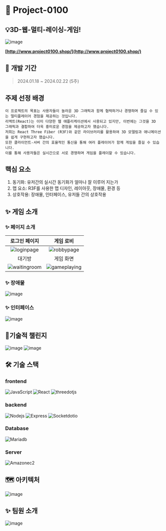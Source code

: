 # 🚗 Project-0100
## 💡3D-웹-멀티-레이싱-게임!
![image](https://github.com/DGboost/Project-0100/assets/147890917/02e30553-576c-4409-a12f-7b66d062d078)

**[http://www.project0100.shop/](http://www.project0100.shop/)**

## 🚧 개발 기간
> 2024.01.18 ~ 2024.02.22 (5주)

## 주제 선정 배경
```
이 프로젝트의 목표는 사용자들이 놀라운 3D 그래픽과 함께 협력하거나 경쟁하며 즐길 수 있는 멀티플레이어 경험을 제공하는 것입니다.
리액트(React)는 이미 다양한 웹 애플리케이션에서 사용되고 있지만, 이번에는 그것을 3D 그래픽과 결합하여 더욱 흥미로운 경험을 제공하고자 했습니다.
저희는 React Three Fiber (R3F)와 같은 라이브러리를 활용하여 3D 모델링과 애니메이션을 쉽게 구현하고자 했습니다.
또한 클라이언트-서버 간의 효율적인 통신을 통해 여러 플레이어가 함께 게임을 즐길 수 있습니다.
이를 통해 사용자들은 실시간으로 서로 경쟁하며 게임을 플레이할 수 있습니다.
```

## 핵심 요소
01. 동기화: 유저간의 실시간 동기화가 얼마나 잘 이루어 지는가
02. 맵 요소: R3F를 사용한 맵 디자인, 레이아웃, 장애물, 환경 등
03. 상호작용: 장애물, 인터페이스, 유저들 간의 상호작용


## ✨ 게임 소개
### ✨ 페이지 소개
|                                                                       로그인 페이지                                                                     |                                                                        게임 로비                                                                         |
| :------------------------------------------------------------------------------------------------------------------------------------------------------------: | :-----------------------------------------------------------------------------------------------------------------------------------------------: |
| ![loginpage](https://github.com/DGboost/Project-0100/assets/147890917/6b657fe2-6a20-4726-aa45-febd4c3fab0d)   | ![robbypage](https://github.com/DGboost/Project-0100/assets/147890917/ee3449f6-9997-4d0c-bb8a-43605c6daf22)|
|                                                                            대기방                                                                            |                                                                       게임 화면                                                                       |
|     ![waitingroom](https://github.com/DGboost/Project-0100/assets/147890917/986274eb-73c9-4d34-87ae-77b14629e381)      | ![gameplaying](https://github.com/DGboost/Project-0100/assets/147890917/916cf4f6-2554-4827-b72b-3f07b0566d0f)  |


### ✨ 장애물
![image](https://github.com/DGboost/Project-0100/assets/147890917/98d77c1c-35c2-436c-8996-e10b6b7b6da2)


### ✨ 인터페이스
![image](https://github.com/DGboost/Project-0100/assets/147890917/1f5c9ad8-166a-48ab-acf1-c3437b818529)


## 🚧기술적 챌린지
![image](https://github.com/DGboost/Project-0100/assets/147890917/9e1227c4-5d9e-43e3-b58d-290a11b25948)
![image](https://github.com/DGboost/Project-0100/assets/147890917/1a8df633-4b01-4ac9-8ff6-a662dcfd37e6)

## 🛠️ 기술 스택
### frontend
![JavaScript](https://img.shields.io/badge/javascript-%23323330.svg?style=for-the-badge&logo=javascript&logoColor=%23F7DF1E)
![React](https://img.shields.io/badge/react-61DAFB?style=for-the-badge&logo=react&logoColor=black)
![threedotjs](https://img.shields.io/badge/threedotjs-000000?style=for-the-badge&logo=threedotjs&logoColor=white)

### backend
![Nodejs](https://img.shields.io/badge/node.js-339933?style=for-the-badge&logo=Node.js&logoColor=white)
![Express](https://img.shields.io/badge/express-000000?style=for-the-badge&logo=express&logoColor=white)
![Socketdotio](https://img.shields.io/badge/socketdotio-010101?style=for-the-badge&logo=socketdotio&logoColor=white)

### Database
![Mariadb](https://img.shields.io/badge/mariadb-003545?style=for-the-badge&logo=socketdotio&logoColor=white)

### Server
![Amazonec2](https://img.shields.io/badge/amzonec2-FF9900?style=for-the-badge&logo=socketdotio&logoColor=white)

## 🗺️ 아키텍처
![image](https://github.com/DGboost/Project-0100/assets/147890917/2d1590d3-9990-485f-843f-ccc83fe7b1e6)

## ✨ 팀원 소개
![image](https://github.com/DGboost/Project-0100/assets/147890917/95c1da94-19ca-4c14-9ea6-96b18f46a55c)

